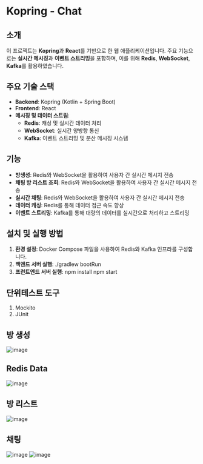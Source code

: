 # Kopring - Chat

## 소개
이 프로젝트는 **Kopring**과 **React**를 기반으로 한 웹 애플리케이션입니다. 
주요 기능으로는 **실시간 메시징**과 **이벤트 스트리밍**을 포함하며, 이를 위해 **Redis**, **WebSocket**, **Kafka**를 활용하였습니다.

## 주요 기술 스택
- **Backend**: Kopring (Kotlin + Spring Boot)
- **Frontend**: React
- **메시징 및 데이터 스트림**:
  - **Redis**: 캐싱 및 실시간 데이터 처리
  - **WebSocket**: 실시간 양방향 통신
  - **Kafka**: 이벤트 스트리밍 및 분산 메시징 시스템

## 기능
- **방생성**: Redis와 WebSocket을 활용하여 사용자 간 실시간 메시지 전송
- **채팅 방 리스트 조회**: Redis와 WebSocket을 활용하여 사용자 간 실시간 메시지 전송
- **실시간 채팅**: Redis와 WebSocket을 활용하여 사용자 간 실시간 메시지 전송
- **데이터 캐싱**: Redis를 통해 데이터 접근 속도 향상
- **이벤트 스트리밍**: Kafka를 통해 대량의 데이터를 실시간으로 처리하고 스트리밍

## 설치 및 실행 방법
1. **환경 설정**: Docker Compose 파일을 사용하여 Redis와 Kafka 인프라를 구성합니다.
2. **백엔드 서버 실행**:
   ./gradlew bootRun
3. **프런트엔드 서버 실행**:
   npm install
   npm start

## 단위테스트 도구
1. Mockito
2. JUnit

## 방 생성
![image](https://github.com/user-attachments/assets/d475748b-8e1a-4338-ae9b-5e40daf3dbb8)


## Redis Data
![image](https://github.com/user-attachments/assets/aa3addd0-bb5e-4c11-bfe8-463af5bdaa8f)


## 방 리스트
![image](https://github.com/user-attachments/assets/c53a4e07-5de5-4b04-9d49-947f48e7e293)


## 채팅
![image](https://github.com/user-attachments/assets/869269a5-f0e7-4f3b-9731-0d4cd972f9b9)
![image](https://github.com/user-attachments/assets/c82fa57b-2dcf-4bb1-af79-35aa7b43da39)

